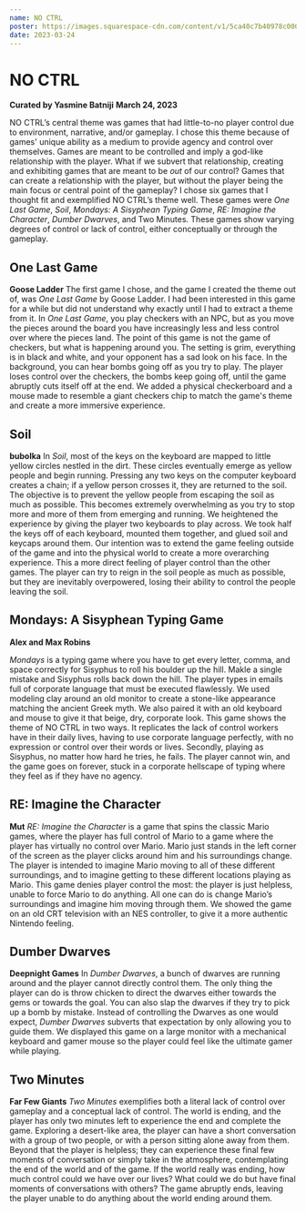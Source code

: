 ```yaml
---
name: NO CTRL
poster: https://images.squarespace-cdn.com/content/v1/5ca40c7b40978c0001458f5d/80c470e5-6b1b-4110-9c6b-d0cb5e7a87de/noctrl.png?format=2500w
date: 2023-03-24
---
```


# NO CTRL
**Curated by Yasmine Batniji**
**March 24, 2023**

NO CTRL’s central theme was games that had little-to-no player control due to environment, narrative, and/or gameplay. I chose this theme because of games' unique ability as a medium to provide agency and control over themselves. Games are meant to be controlled and imply a god-like relationship with the player. What if we subvert that relationship, creating and exhibiting games that are meant to be *out* of our control? Games that can create a relationship with the player, but without the player being the main focus or central point of the gameplay? I chose six games that I thought fit and exemplified NO CTRL’s theme well. These games were *One Last Game*, *Soil*, *Mondays: A Sisyphean Typing Game*, *RE: Imagine the Character*, *Dumber Dwarves*, and Two Minutes. These games show varying degrees of control or lack of control, either conceptually or through the gameplay.

## One Last Game
**Goose Ladder**
The first game I chose, and the game I created the theme out of, was *One Last Game* by Goose Ladder. I had been interested in this game for a while but did not understand why exactly until I had to extract a theme from it. In *One Last Game*, you play checkers with an NPC, but as you move the pieces around the board you have increasingly less and less control over where the pieces land. The point of this game is not the game of checkers, but what is happening around you. The setting is grim, everything is in black and white, and your opponent has a sad look on his face. In the background, you can hear bombs going off as you try to play. The player loses control over the checkers, the bombs keep going off, until the game abruptly cuts itself off at the end. We added a physical checkerboard and a mouse made to resemble a giant checkers chip to match the game's theme and create a more immersive experience. 

## Soil
**bubolka**
In *Soil*, most of the keys on the keyboard are mapped to little yellow circles nestled in the dirt. These circles eventually emerge as yellow people and begin running. Pressing any two keys on the computer keyboard creates a chain; if a yellow person crosses it, they are returned to the soil. The objective is to prevent the yellow people from escaping the soil as much as possible. This becomes extremely overwhelming as you try to stop more and more of them from emerging and running. We heightened the experience by giving the player two keyboards to play across. We took half the keys off of each keyboard, mounted them together, and glued soil and keycaps around them. Our intention was to extend the game feeling outside of the game and into the physical world to create a more overarching experience. This a more direct feeling of player control than the other games. The player can try to reign in the soil people as much as possible, but they are inevitably overpowered, losing their ability to control the people leaving the soil. 

## Mondays: A Sisyphean Typing Game
**Alex and Max Robins** 

*Mondays* is a typing game where you have to get every letter, comma, and space correctly for Sisyphus to roll his boulder up the hill. Makle a single mistake and Sisyphus rolls back down the hill. The player types in emails full of corporate language that must be executed flawlessly. We used modeling clay around an old monitor to create a stone-like appearance matching the ancient Greek myth. We also paired it with an old keyboard and mouse to give it that beige, dry, corporate look. This game shows the theme of NO CTRL in two ways. It replicates the lack of control workers have in their daily lives, having to use corporate language perfectly, with no expression or control over their words or lives. Secondly, playing as Sisyphus, no matter how hard he tries, he fails. The player cannot win, and the game goes on forever, stuck in a corporate hellscape of typing where they feel as if they have no agency.

## RE: Imagine the Character
**Mut** 
*RE: Imagine the Character* is a game that spins the classic Mario games, where the player has full control of Mario to a game where the player has virtually no control over Mario. Mario just stands in the left corner of the screen as the player clicks around him and his surroundings change. The player is intended to imagine Mario moving to all of these different surroundings, and to imagine getting to these different locations playing as Mario. This game denies player control the most: the player is just helpless, unable to force Mario to do anything. All one can do is change Mario’s surroundings and imagine him moving through them. We showed the game on an old CRT television with an NES controller, to give it a more authentic Nintendo feeling. 

## Dumber Dwarves
**Deepnight Games**
In *Dumber Dwarves*, a bunch of dwarves are running around and the player cannot directly control them. The only thing the player can do is throw chicken to direct the dwarves either towards the gems or towards the goal. You can also slap the dwarves if they try to pick up a bomb by mistake. Instead of controlling the Dwarves as one would expect, *Dumber Dwarves* subverts that expectation by only allowing you to guide them. We displayed this game on a large monitor with a mechanical keyboard and gamer mouse so the player could feel like the ultimate gamer while playing. 

## Two Minutes
**Far Few Giants** 
*Two Minutes* exemplifies both a literal lack of control over gameplay and a conceptual lack of control. The world is ending, and the player has only two minutes left to experience the end and complete the game. Exploring a desert-like area, the player can have a short conversation with a group of two people, or with a person sitting alone away from them. Beyond that the player is helpless; they can experience these final few moments of conversation or simply take in the atmosphere, contemplating the end of the world and of the game. If the world really was ending, how much control could we have over our lives? What could we do but have final moments of conversations with others? The game abruptly ends, leaving the player unable to do anything about the world ending around them.